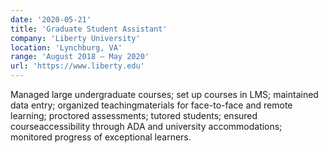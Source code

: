 ```yaml
---
date: '2020-05-21'
title: 'Graduate Student Assistant'
company: 'Liberty University'
location: 'Lynchburg, VA'
range: 'August 2018 – May 2020'
url: 'https://www.liberty.edu'
---
```


Managed large undergraduate courses; set up courses in LMS; maintained data entry; organized teachingmaterials for face-to-face and remote learning; proctored assessments; tutored students; ensured courseaccessibility through ADA and university accommodations; monitored progress of exceptional learners.
